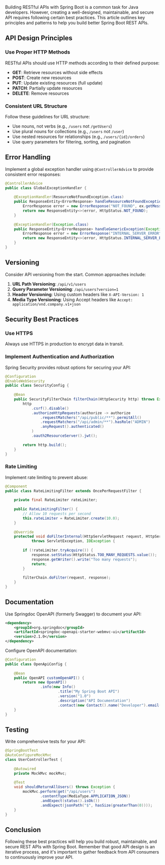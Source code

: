 Building RESTful APIs with Spring Boot is a common task for Java developers. However, creating a well-designed, maintainable, and secure API requires following certain best practices. This article outlines key principles and patterns to help you build better Spring Boot REST APIs.

## API Design Principles

### Use Proper HTTP Methods

RESTful APIs should use HTTP methods according to their defined purpose:

- **GET**: Retrieve resources without side effects
- **POST**: Create new resources
- **PUT**: Update existing resources (full update)
- **PATCH**: Partially update resources
- **DELETE**: Remove resources

### Consistent URL Structure

Follow these guidelines for URL structure:

- Use nouns, not verbs (e.g., `/users` not `/getUsers`)
- Use plural nouns for collections (e.g., `/users` not `/user`)
- Use nested resources for relationships (e.g., `/users/{id}/orders`)
- Use query parameters for filtering, sorting, and pagination

## Error Handling

Implement a global exception handler using `@ControllerAdvice` to provide consistent error responses:

```java
@ControllerAdvice
public class GlobalExceptionHandler {
    
    @ExceptionHandler(ResourceNotFoundException.class)
    public ResponseEntity<ErrorResponse> handleResourceNotFoundException(ResourceNotFoundException ex) {
        ErrorResponse error = new ErrorResponse("NOT_FOUND", ex.getMessage());
        return new ResponseEntity<>(error, HttpStatus.NOT_FOUND);
    }
    
    @ExceptionHandler(Exception.class)
    public ResponseEntity<ErrorResponse> handleGenericException(Exception ex) {
        ErrorResponse error = new ErrorResponse("INTERNAL_SERVER_ERROR", "An unexpected error occurred");
        return new ResponseEntity<>(error, HttpStatus.INTERNAL_SERVER_ERROR);
    }
}
```

## Versioning

Consider API versioning from the start. Common approaches include:

1. **URL Path Versioning**: `/api/v1/users`
2. **Query Parameter Versioning**: `/api/users?version=1`
3. **Header Versioning**: Using custom headers like `X-API-Version: 1`
4. **Media Type Versioning**: Using Accept headers like `Accept: application/vnd.company.v1+json`

## Security Best Practices

### Use HTTPS

Always use HTTPS in production to encrypt data in transit.

### Implement Authentication and Authorization

Spring Security provides robust options for securing your API:

```java
@Configuration
@EnableWebSecurity
public class SecurityConfig {
    
    @Bean
    public SecurityFilterChain filterChain(HttpSecurity http) throws Exception {
        http
            .csrf().disable()
            .authorizeHttpRequests(authorize -> authorize
                .requestMatchers("/api/public/**").permitAll()
                .requestMatchers("/api/admin/**").hasRole("ADMIN")
                .anyRequest().authenticated()
            )
            .oauth2ResourceServer().jwt();
        
        return http.build();
    }
}
```

### Rate Limiting

Implement rate limiting to prevent abuse:

```java
@Component
public class RateLimitingFilter extends OncePerRequestFilter {
    
    private final RateLimiter rateLimiter;
    
    public RateLimitingFilter() {
        // Allow 10 requests per second
        this.rateLimiter = RateLimiter.create(10.0);
    }
    
    @Override
    protected void doFilterInternal(HttpServletRequest request, HttpServletResponse response, FilterChain filterChain) 
            throws ServletException, IOException {
        
        if (!rateLimiter.tryAcquire()) {
            response.setStatus(HttpStatus.TOO_MANY_REQUESTS.value());
            response.getWriter().write("Too many requests");
            return;
        }
        
        filterChain.doFilter(request, response);
    }
}
```

## Documentation

Use Springdoc OpenAPI (formerly Swagger) to document your API:

```xml
<dependency>
    <groupId>org.springdoc</groupId>
    <artifactId>springdoc-openapi-starter-webmvc-ui</artifactId>
    <version>2.1.0</version>
</dependency>
```

Configure OpenAPI documentation:

```java
@Configuration
public class OpenApiConfig {
    
    @Bean
    public OpenAPI customOpenAPI() {
        return new OpenAPI()
                .info(new Info()
                        .title("My Spring Boot API")
                        .version("1.0")
                        .description("API Documentation")
                        .contact(new Contact().name("Developer").email("dev@example.com")));
    }
}
```

## Testing

Write comprehensive tests for your API:

```java
@SpringBootTest
@AutoConfigureMockMvc
class UserControllerTest {
    
    @Autowired
    private MockMvc mockMvc;
    
    @Test
    void shouldReturnAllUsers() throws Exception {
        mockMvc.perform(get("/api/users")
                .contentType(MediaType.APPLICATION_JSON))
                .andExpect(status().isOk())
                .andExpect(jsonPath("$", hasSize(greaterThan(0))));
    }
}
```

## Conclusion

Following these best practices will help you build robust, maintainable, and secure REST APIs with Spring Boot. Remember that good API design is an iterative process, and it's important to gather feedback from API consumers to continuously improve your API.